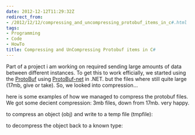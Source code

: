 ```yaml
---
date: 2012-12-12T11:29:32Z
redirect_from:
- /2012/12/12/compressing_and_uncompressing_protobuf_items_in_c#.html
tags:
- Programming
- Code
- HowTo
title: Compressing and UnCompressing Protobuf items in C#
---
```


Part of a project i am working on required sending large amounts of data between different instances. To get this to work efficially, we started using the [ProtoBuf][1] using [ProtoBuf-net][2] in .NET. but the files where still quite large (17mb, give or take). So, we looked into compression...

here is some examples of how we managed to compress the protobuf files. We got some decient compression: 3mb files, down from 17mb. very happy.

to compress an object (obj) and write to a temp file (tmpfile):

<script src="https://gist.github.com/4267147.js"></script>

to decompress the object back to a known type:

<script src="https://gist.github.com/4267157.js"></script>

[1]:http://code.google.com/p/protobuf/
[2]:http://code.google.com/p/protobuf-net/
